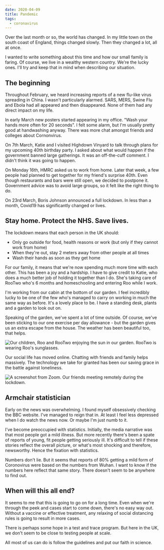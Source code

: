 ```yaml
---
date: 2020-04-09
title: Pandemic
tags:
  - coronavirus
---
```

Over the last month or so, the world has changed. In my little town on the south coast of England, things changed slowly. Then they changed a lot, all at once. 

I wanted to write something about this time and how our small family is faring. Of course, we live in a wealthy western country. We're the lucky ones. I'll try and keep that in mind when describing our situation.

## The beginning

Throughout February, we heard increasing reports of a new flu-like virus spreading in China. I wasn't particularly alarmed. SARS, MERS, Swine Flu and Ebola had all appeared and then disappeared. None of them had any direct impact on my life.

In early March new posters started appearing in my office. "Wash your hands more often for 20 seconds". I felt some alarm, but I'm usually pretty good at handwashing anyway. There was more chat amongst friends and colleges about Cornonvirus.

On 7th March, Katie and I visited Highdown Vinyard to talk through plans for my upcoming 40th birthday party. I asked about what would happen if the government banned large gatherings. It was an off-the-cuff comment. I didn't think it was going to happen. 

On Monday 16th, HMRC asked us to work from home. Later that week, a few people had planned to get together for my friend's surprise 40th. Even though restaurants and bars were still open, we decided to postpone it. Government advice was to avoid large groups, so it felt like the right thing to do.

On 23rd March, Boris Johnson announced a full lockdown. In less than a month, Covid19 has significantly changed or lives.

## Stay home. Protect the NHS. Save lives.

The lockdown means that each person in the UK should:

* Only go outside for food, health reasons or work (but only if they cannot work from home)
* When they're out, stay 2 meters away from other people at all times
* Wash their hands as soon as they get home

For our family, it means that we're now spending much more time with each other. This has been a joy and a hardship. I have to give credit to Katie, who does a much better job of holding it together than I do. She's taking care of RooTwo who's 6 months and homeschooling and entering Roo while I work.

I'm working from our cabin at the bottom of our garden. I feel incredibly lucky to be one of the few who's managed to carry on working in much the same way as before. It's a lovely place to be. I have a standing desk, plants and a garden to look out on.

Speaking of the garden, we've spent a lot of time outside. Of course, we've been sticking to our one exercise per day allowance - but the garden gives us an extra escape from the house. The weather has been beautiful too, that helps.

![Our children, Roo and RooTwo enjoying the sun in our garden. RooTwo is wearing Roo's sunglasses.](1.jpeg)

Our social life has moved online. Chatting with friends and family helps massively. The technology we take for granted has been our saving grace in the battle against loneliness. 

![A screenshot from Zoom. Our friends meeting remotely during the lockdown.](2.jpeg)

## Armchair statistician

Early on the news was overwhelming. I found myself obsessively checking the BBC website. I've managed to reign that in. At least I feel less depressed when I do watch the news now. Or maybe I'm just numb to it.

I've become preoccupied with statistics. Initially, the media narrative was that most people got a mild illness. But more recently there's been a spate of reports of young, fit people getting seriously ill. It's difficult to tell if these stories reflect the overall picture, or what's most shocking and therefore, newsworthy. Hence the fixation with statistics. 

Numbers don't lie. But it seems that reports of 80% getting a mild form of Coronovirus were based on the numbers from Wuhan. I want to know if the numbers here reflect that same story. There doesn't seem to be anywhere to find out. 

## When will this all end?

It seems to me that this is going to go on for a long time. Even when we're through the peek and cases start to come down, there's no easy way out. Without a vaccine or effective treatment, any relaxing of social distancing rules is going to result in more cases. 

There is perhaps some hope in a test and trace program. But here in the UK, we don't seem to be close to testing people at scale. 

All most of us can do is follow the guidelines and put our faith in science. 